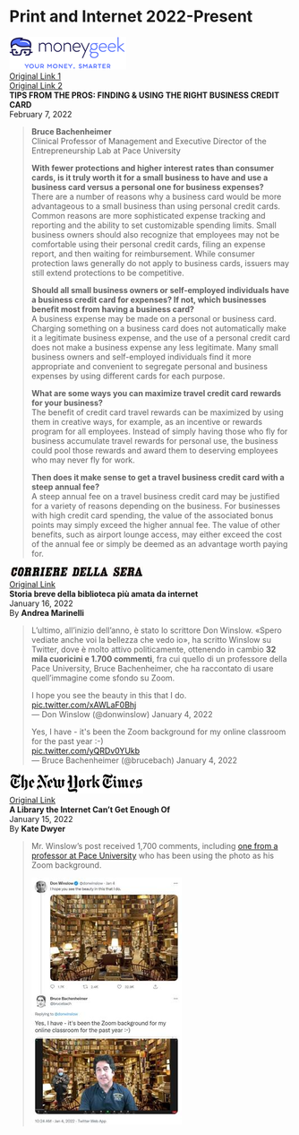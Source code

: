 # Print and Internet 2022-Present

[![moneygeek](images/moneygeek.png)](https://www.moneygeek.com/credit-cards/business/#expert=bruce-bachenheimer) <br/>
[Original Link 1](https://www.moneygeek.com/credit-cards/business/#expert=bruce-bachenheimer) <br/>
[Original Link 2](https://www.moneygeek.com/credit-cards/business/best-travel/#expert=bruce-bachenheimer) <br/>
**TIPS FROM THE PROS: FINDING & USING THE RIGHT BUSINESS CREDIT CARD** <br/>
February 7, 2022 <br/>
> **Bruce Bachenheimer** <br/>
> Clinical Professor of Management and Executive Director of the Entrepreneurship Lab at Pace University
>  
> **With fewer protections and higher interest rates than consumer cards, is it truly worth it for a small business to have and use a business card versus a personal one for business expenses?** <br/>
> There are a number of reasons why a business card would be more advantageous to a small business than using personal credit cards. Common reasons are more sophisticated expense tracking and reporting and the ability to set customizable spending limits. Small business owners should also recognize that employees may not be comfortable using their personal credit cards, filing an expense report, and then waiting for reimbursement. While consumer protection laws generally do not apply to business cards, issuers may still extend protections to be competitive.
> 
> **Should all small business owners or self-employed individuals have a business credit card for expenses? If not, which businesses benefit most from having a business card?** <br/>
> A business expense may be made on a personal or business card. Charging something on a business card does not automatically make it a legitimate business expense, and the use of a personal credit card does not make a business expense any less legitimate. Many small business owners and self-employed individuals find it more appropriate and convenient to segregate personal and business expenses by using different cards for each purpose.
> 
> **What are some ways you can maximize travel credit card rewards for your business?** <br/>
> The benefit of credit card travel rewards can be maximized by using them in creative ways, for example, as an incentive or rewards program for all employees. Instead of simply having those who fly for business accumulate travel rewards for personal use, the business could pool those rewards and award them to deserving employees who may never fly for work.
>
> 
> **Then does it make sense to get a travel business credit card with a steep annual fee?** <br/>
> A steep annual fee on a travel business credit card may be justified for a variety of reasons depending on the business. For businesses with high credit card spending, the value of the associated bonus points may simply exceed the higher annual fee. The value of other benefits, such as airport lounge access, may either exceed the cost of the annual fee or simply be deemed as an advantage worth paying for.

[![Corriere Della Sera](images/corrieredellasera.jpg)](https://www.corriere.it/esteri/22_gennaio_16/storia-breve-biblioteca-piu-amata-internet-c00c7bde-76bf-11ec-a0d8-6b985098cc00.shtml) <br/>
[Original Link](https://www.corriere.it/esteri/22_gennaio_16/storia-breve-biblioteca-piu-amata-internet-c00c7bde-76bf-11ec-a0d8-6b985098cc00.shtml) <br/>
**Storia breve della biblioteca più amata da internet** <br/>
January 16, 2022 <br/>
By **Andrea Marinelli** <br/>
> L’ultimo, all’inizio dell’anno, è stato lo scrittore Don Winslow. «Spero vediate anche voi la bellezza che vedo io», ha scritto Winslow su Twitter, dove è molto attivo politicamente, ottenendo in cambio **32 mila cuoricini e 1.700 commenti**, fra cui quello di un professore della Pace University, Bruce Bachenheimer, che ha raccontato di usare quell’immagine come sfondo su Zoom.
>
> I hope you see the beauty in this that I do. <br/>
> [pic.twitter.com/xAWLaF0Bhj](https://pic.twitter.com/xAWLaF0Bhj) <br/>
> — Don Winslow (@donwinslow) January 4, 2022  <br/>
> 
> Yes, I have - it's been the Zoom background for my online classroom for the past year :-) <br/>
> [pic.twitter.com/yQRDv0YUkb](https://pic.twitter.com/yQRDv0YUkb) <br/>
> — Bruce Bachenheimer (@brucebach) January 4, 2022 <br/>

[![New York Times](images/nytimes.png)](https://www.nytimes.com/2022/01/15/style/richard-macksey-library.html) <br/>
[Original Link](https://www.nytimes.com/2022/01/15/style/richard-macksey-library.html) <br/>
**A Library the Internet Can’t Get Enough Of** <br/>
January 15, 2022 <br/>
By **Kate Dwyer** <br/>
> Mr. Winslow’s post received 1,700 comments, including [one from a professor at Pace University](https://twitter.com/brucebach/status/1478386972024528908) who has been using the photo as his Zoom background.
> 
> ![Tweeted image](images/nytimes_15jan22.png)




